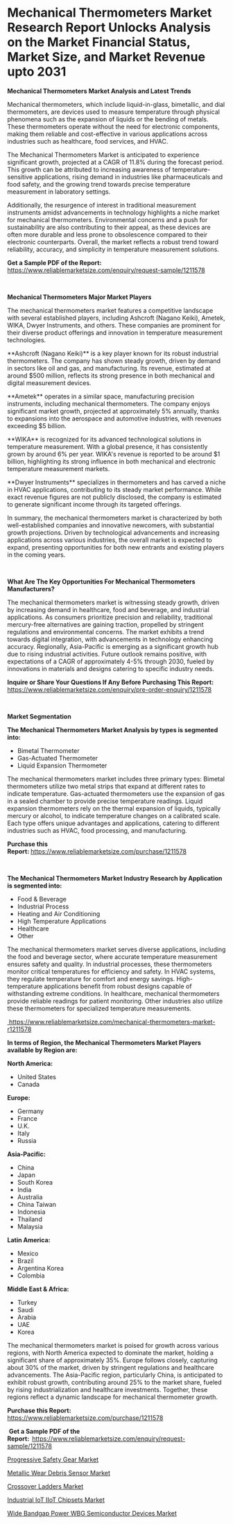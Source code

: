 <p><h1>Mechanical Thermometers Market Research Report Unlocks Analysis on the Market Financial Status, Market Size, and Market Revenue upto 2031</h1></p><p><strong>Mechanical Thermometers Market Analysis and Latest Trends</strong></p>
<p><p>Mechanical thermometers, which include liquid-in-glass, bimetallic, and dial thermometers, are devices used to measure temperature through physical phenomena such as the expansion of liquids or the bending of metals. These thermometers operate without the need for electronic components, making them reliable and cost-effective in various applications across industries such as healthcare, food services, and HVAC.</p><p>The Mechanical Thermometers Market is anticipated to experience significant growth, projected at a CAGR of 11.8% during the forecast period. This growth can be attributed to increasing awareness of temperature-sensitive applications, rising demand in industries like pharmaceuticals and food safety, and the growing trend towards precise temperature measurement in laboratory settings. </p><p>Additionally, the resurgence of interest in traditional measurement instruments amidst advancements in technology highlights a niche market for mechanical thermometers. Environmental concerns and a push for sustainability are also contributing to their appeal, as these devices are often more durable and less prone to obsolescence compared to their electronic counterparts. Overall, the market reflects a robust trend toward reliability, accuracy, and simplicity in temperature measurement solutions.</p></p>
<p><strong>Get a Sample PDF of the Report:&nbsp;</strong> <a href="https://www.reliablemarketsize.com/enquiry/request-sample/1211578?utm_campaign=1167&utm_medium=2&utm_source=Github&utm_content=ia&utm_term=05102024&utm_id=mechanical-thermometers">https://www.reliablemarketsize.com/enquiry/request-sample/1211578</a></p>
<p>&nbsp;</p>
<p><strong>Mechanical Thermometers Major Market Players</strong></p>
<p><p>The mechanical thermometers market features a competitive landscape with several established players, including Ashcroft (Nagano Keiki), Ametek, WIKA, Dwyer Instruments, and others. These companies are prominent for their diverse product offerings and innovation in temperature measurement technologies.</p><p>**Ashcroft (Nagano Keiki)** is a key player known for its robust industrial thermometers. The company has shown steady growth, driven by demand in sectors like oil and gas, and manufacturing. Its revenue, estimated at around $500 million, reflects its strong presence in both mechanical and digital measurement devices.</p><p>**Ametek** operates in a similar space, manufacturing precision instruments, including mechanical thermometers. The company enjoys significant market growth, projected at approximately 5% annually, thanks to expansions into the aerospace and automotive industries, with revenues exceeding $5 billion.</p><p>**WIKA** is recognized for its advanced technological solutions in temperature measurement. With a global presence, it has consistently grown by around 6% per year. WIKA's revenue is reported to be around $1 billion, highlighting its strong influence in both mechanical and electronic temperature measurement markets.</p><p>**Dwyer Instruments** specializes in thermometers and has carved a niche in HVAC applications, contributing to its steady market performance. While exact revenue figures are not publicly disclosed, the company is estimated to generate significant income through its targeted offerings.</p><p>In summary, the mechanical thermometers market is characterized by both well-established companies and innovative newcomers, with substantial growth projections. Driven by technological advancements and increasing applications across various industries, the overall market is expected to expand, presenting opportunities for both new entrants and existing players in the coming years.</p></p>
<p>&nbsp;</p>
<p><strong>What Are The Key Opportunities For Mechanical Thermometers Manufacturers?</strong></p>
<p><p>The mechanical thermometers market is witnessing steady growth, driven by increasing demand in healthcare, food and beverage, and industrial applications. As consumers prioritize precision and reliability, traditional mercury-free alternatives are gaining traction, propelled by stringent regulations and environmental concerns. The market exhibits a trend towards digital integration, with advancements in technology enhancing accuracy. Regionally, Asia-Pacific is emerging as a significant growth hub due to rising industrial activities. Future outlook remains positive, with expectations of a CAGR of approximately 4-5% through 2030, fueled by innovations in materials and designs catering to specific industry needs.</p></p>
<p><strong>Inquire or Share Your Questions If Any Before Purchasing This Report:</strong> <a href="https://www.reliablemarketsize.com/enquiry/pre-order-enquiry/1211578?utm_campaign=1167&utm_medium=2&utm_source=Github&utm_content=ia&utm_term=05102024&utm_id=mechanical-thermometers">https://www.reliablemarketsize.com/enquiry/pre-order-enquiry/1211578</a></p>
<p>&nbsp;</p>
<p><strong>Market Segmentation</strong></p>
<p><strong>The Mechanical Thermometers Market Analysis by types is segmented into:</strong></p>
<p><ul><li>Bimetal Thermometer</li><li>Gas-Actuated Thermometer</li><li>Liquid Expansion Thermometer</li></ul></p>
<p><p>The mechanical thermometers market includes three primary types: Bimetal thermometers utilize two metal strips that expand at different rates to indicate temperature. Gas-actuated thermometers use the expansion of gas in a sealed chamber to provide precise temperature readings. Liquid expansion thermometers rely on the thermal expansion of liquids, typically mercury or alcohol, to indicate temperature changes on a calibrated scale. Each type offers unique advantages and applications, catering to different industries such as HVAC, food processing, and manufacturing.</p></p>
<p><strong>Purchase this Report:&nbsp;</strong><a href="https://www.reliablemarketsize.com/purchase/1211578?utm_campaign=1167&utm_medium=2&utm_source=Github&utm_content=ia&utm_term=05102024&utm_id=mechanical-thermometers">https://www.reliablemarketsize.com/purchase/1211578</a></p>
<p>&nbsp;</p>
<p><strong>The Mechanical Thermometers Market Industry Research by Application is segmented into:</strong></p>
<p><ul><li>Food & Beverage</li><li>Industrial Process</li><li>Heating and Air Conditioning</li><li>High Temperature Applications</li><li>Healthcare</li><li>Other</li></ul></p>
<p><p>The mechanical thermometers market serves diverse applications, including the food and beverage sector, where accurate temperature measurement ensures safety and quality. In industrial processes, these thermometers monitor critical temperatures for efficiency and safety. In HVAC systems, they regulate temperature for comfort and energy savings. High-temperature applications benefit from robust designs capable of withstanding extreme conditions. In healthcare, mechanical thermometers provide reliable readings for patient monitoring. Other industries also utilize these thermometers for specialized temperature measurements.</p></p>
<p><a href="https://www.reliablemarketsize.com/mechanical-thermometers-market-r1211578?utm_campaign=1167&utm_medium=2&utm_source=Github&utm_content=ia&utm_term=05102024&utm_id=mechanical-thermometers">&nbsp;https://www.reliablemarketsize.com/mechanical-thermometers-market-r1211578</a></p>
<p><strong>In terms of Region, the Mechanical Thermometers Market Players available by Region are:</strong></p>
<p>
    <p> <strong> North America: </strong>
        <ul>
            <li>United States</li>
            <li>Canada</li>
        </ul>
        </p> 
    <p> <strong> Europe: </strong>
        <ul>
            <li>Germany</li>
            <li>France</li>
            <li>U.K.</li>
            <li>Italy</li>
            <li>Russia</li>
        </ul>
        </p> 
    <p> <strong> Asia-Pacific: </strong>
        <ul>
            <li>China</li>
            <li>Japan</li>
            <li>South Korea</li>
            <li>India</li>
            <li>Australia</li>
            <li>China Taiwan</li>
            <li>Indonesia</li>
            <li>Thailand</li>
            <li>Malaysia</li>
        </ul>
        </p> 
    <p> <strong> Latin America: </strong>
        <ul>
            <li>Mexico</li>
            <li>Brazil</li>
            <li>Argentina Korea</li>
            <li>Colombia</li>
        </ul>
        </p> 
    <p> <strong> Middle East & Africa: </strong>
        <ul>
            <li>Turkey</li>
            <li>Saudi</li>
            <li>Arabia</li>
            <li>UAE</li>
            <li>Korea</li>
        </ul>
    </p>
    </p>
<p><p>The mechanical thermometers market is poised for growth across various regions, with North America expected to dominate the market, holding a significant share of approximately 35%. Europe follows closely, capturing about 30% of the market, driven by stringent regulations and healthcare advancements. The Asia-Pacific region, particularly China, is anticipated to exhibit robust growth, contributing around 25% to the market share, fueled by rising industrialization and healthcare investments. Together, these regions reflect a dynamic landscape for mechanical thermometer growth.</p></p>
<p><strong>Purchase this Report: </strong><a href="https://www.reliablemarketsize.com/purchase/1211578?utm_campaign=1167&utm_medium=2&utm_source=Github&utm_content=ia&utm_term=05102024&utm_id=mechanical-thermometers">https://www.reliablemarketsize.com/purchase/1211578</a></p>
<p>&nbsp;<strong>Get a Sample PDF of the Report:&nbsp;&nbsp;</strong><a href="https://www.reliablemarketsize.com/enquiry/request-sample/1211578?utm_campaign=1167&utm_medium=2&utm_source=Github&utm_content=ia&utm_term=05102024&utm_id=mechanical-thermometers">https://www.reliablemarketsize.com/enquiry/request-sample/1211578</a></p>
<p><strong></strong></p>
<p><p><a href="https://www.linkedin.com/pulse/strategic-roadmap-success-global-progressive-safety-gear-ral0e?utm_campaign=1167&utm_medium=2&utm_source=Github&utm_content=ia&utm_term=05102024&utm_id=mechanical-thermometers">Progressive Safety Gear Market</a></p><p><a href="https://www.linkedin.com/pulse/metallic-wear-debris-sensor-market-industry-trends-forecast-oinie?utm_campaign=1167&utm_medium=2&utm_source=Github&utm_content=ia&utm_term=05102024&utm_id=mechanical-thermometers">Metallic Wear Debris Sensor Market</a></p><p><a href="https://www.linkedin.com/pulse/crossover-ladders-market-forecasts-trends-impact-analysis-bckke?utm_campaign=1167&utm_medium=2&utm_source=Github&utm_content=ia&utm_term=05102024&utm_id=mechanical-thermometers">Crossover Ladders Market</a></p><p><a href="https://issuu.com/reportprime-2/docs/industrial-iot-iiot-chipsets-market_379104ea8f0a7f?utm_campaign=1167&utm_medium=2&utm_source=Github&utm_content=ia&utm_term=05102024&utm_id=mechanical-thermometers">Industrial IoT IIoT Chipsets Market</a></p><p><a href="https://issuu.com/reportprime-2/docs/wide-bandgap-power-wbg-semiconducto_65f6ebeddd6b14?utm_campaign=1167&utm_medium=2&utm_source=Github&utm_content=ia&utm_term=05102024&utm_id=mechanical-thermometers">Wide Bandgap Power WBG Semiconductor Devices Market</a></p></p>